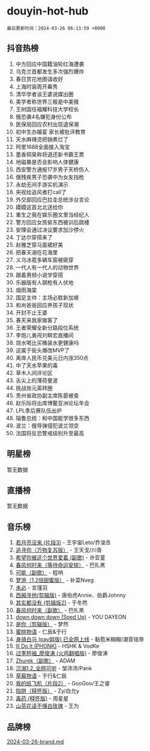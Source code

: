 # douyin-hot-hub

`最后更新时间：2024-03-26 06:13:59 +0800`

## 抖音热榜

1. 中方回应中国籍油轮红海遭袭
1. 乌克兰首都发生多次强烈爆炸
1. 春日赏花地图请收好
1. 上海时装周开幕秀
1. 清华学者谈王婆说媒出圈
1. 美学者称世界三极是中美俄
1. 王树国任福耀科技大学校长
1. 俄恐袭4名嫌犯身份公布
1. 医保局回应农村出现退保潮
1. 初中生办婚宴 家长被批评教育
1. 天水麻辣烫把锅煮烂了
1. 阿里1688全面接入淘宝
1. 墨香铜臭称将退还新书霸王票
1. 地磁暴是否会影响人体健康
1. 西安警方通报17岁男子天桥伤人
1. 俄残疾男子恐袭中为女友挡枪
1. 永劫无间手游实机演示
1. 央视给追风者打call了
1. 外交部回应巴拉圭总统涉台言论
1. 嬛嬛这首北北送给你
1. 重生之我在娱乐圈文里当经纪人
1. 警方回应女孩偷东西被训后跳楼
1. 安理会通过决议要求加沙停火
1. 丁达尔穿搭来了
1. 赵雅芝穿马面裙好美
1. 把春天溺在花海里
1. 义乌冰雹多辆车窗被砸穿
1. 一代人有一代人的动物世界
1. 跟着男频小说学穿搭
1. 乐器版有人钢枪有人伏地
1. 烟雨海棠
1. 国足主帅：主场必胜新加坡
1. 和尚爸爸回应养孩子现状
1. 开封不止王婆
1. 春天来我家做客了
1. 王者荣耀全新分路段位系统
1. 李炮儿勇闯刘畊宏直播间
1. 烧水喝比买桶装水更健康吗
1. 这属于街头爆改MVP了
1. 离岸人民币兑美元日内涨350点
1. 中了天水苹果的毒
1. 草木人间评论区
1. 舌尖上的薄荷曼波
1. 挑战张元英转圈
1. 贵州省政协副主席陈晏被查
1. 赵乐际将出席博鳌亚洲论坛年会
1. LPL季后赛队伍出炉
1. 瑙鲁总统：和中国能学很多东西
1. 波兰：俄导弹侵犯波兰领空
1. 法国将反恐警戒级别升至最高

## 明星榜

暂无数据

## 直播榜

暂无数据

## 音乐榜

1. [若月亮没来 (片段3)](https://sf5-hl-cdn-tos.douyinstatic.com/obj/tos-cn-ve-2774/okfyEUsGW1B1ovJi5JiN9IjvAT2lMwA054GoEB) - 王宇宙Leto/乔浚丞
1. [追寻你（万物复苏版）](https://sf3-cdn-tos.douyinstatic.com/obj/tos-cn-ve-2774/oYeAZJsbjIDit9APmBg8u6uDUQnHmoCf3gbo74) - 王天戈/川青
1. [希望你被这个世界爱着 (副歌)](https://sf3-cdn-tos.douyinstatic.com/obj/tos-cn-ve-2774/oUHCmWQfZlE3QQBKBeD8rCFLpJzPgCpImhsxMt) - 许亚童
1. [春风何时来（等待命运安排）](https://sf3-cdn-tos.douyinstatic.com/obj/tos-cn-ve-2774/oICBNbD3gelMfB4WgiD1KI2jQtXZE2FgHLwtsl) - 巴扎黑
1. [可能（副歌）](https://sf5-hl-cdn-tos.douyinstatic.com/obj/tos-cn-ve-2774/cde1731888894259b333569393c2fb51) - 程响
1. [梦游（1.2倍甜蜜版）](https://sf5-hl-cdn-tos.douyinstatic.com/obj/tos-cn-ve-2774/o4gyAUm8hwufoEABmwVIiQtHsFuGzAEEWtNMzo) - 补菜Nveg
1. [未必](https://sf5-hl-cdn-tos.douyinstatic.com/obj/tos-cn-ve-2774/ogntQMFnKQDZUgTCYuJgfLEtleYZZFxBQqhhFB) - 言瑾羽
1. [西厢寻他(剪辑版)](https://sf5-hl-cdn-tos.douyinstatic.com/obj/tos-cn-ve-2774/oUsAVfAQKlRNxEv5qxvIB8o5qmIWUcXbzJKJhw) - 唐伯虎Annie、伯爵Johnny
1. [其实都没有 (剪辑版2)](https://sf3-cdn-tos.douyinstatic.com/obj/tos-cn-ve-2774/oEBNQenHZtBhxYjGgUDQk0BCHTigQafgFlbQ7k) - 于冬然
1. [春风何时来（副歌）](https://sf5-hl-cdn-tos.douyinstatic.com/obj/tos-cn-ve-2774/ow7tbAiAWI2giBUrmu0hMMh3UYP3ZXdbDYiXd) - 巴扎黑
1. [down down down (Sped Up)](https://sf5-hl-cdn-tos.douyinstatic.com/obj/tos-cn-ve-2774/ow80iABiXIO9DsFwK6WeZKMaJRi3BPJAotDy8m) - YOU DAYEON
1. [是你（剪辑版）](https://sf5-hl-cdn-tos.douyinstatic.com/obj/tos-cn-ve-2774/46019dae783c4c969944217fe1cfafc4) - 梦然
1. [蜜桃物语](https://sf3-cdn-tos.douyinstatic.com/obj/tos-cn-ve-2774/oIhOSCZtIACtYU4XQkngiW9kCBfVD1Fz9IYeqL) - 仁辰&于行
1. [身骑白马 (pay姐版) 已全网上线](https://sf5-hl-cdn-tos.douyinstatic.com/obj/tos-cn-ve-2774/oQLO5ZgLsFkaDhdIIveF2zUCgfweY0gWaH4AQG) - 黏苞米糊糊/潮音铭帝
1. [lll Do lt (PHONK)](https://sf3-cdn-tos.douyinstatic.com/obj/tos-cn-ve-2774/osfNbddrZl4hIgEDk6kFftBDBJ1X8MZxH1QCOB) - HSHK & VodKe
1. [过季短袖_廖俊涛 (火鸡翻唱版)](https://sf5-hl-cdn-tos.douyinstatic.com/obj/tos-cn-ve-2774/ogQVJl0tRBKxQgZji7YClFEBrVDeHpPTWfCZbQ) - 廖俊涛
1. [Zhurek（副歌）](https://sf5-hl-cdn-tos.douyinstatic.com/obj/tos-cn-ve-2774/ooQm8FBZQDlf0btEYgVpCcSCQfrdJGBEKZYBGS) - ADAM
1. [沉溺1.2_全网可听](https://sf5-hl-cdn-tos.douyinstatic.com/obj/tos-cn-ve-2774/ok2QoiBqsWAX9McZmWiI9gAB0EzwD4Xj6yfmtH) - 邹沛沛/Pank
1. [草莓物语](https://sf5-hl-cdn-tos.douyinstatic.com/obj/tos-cn-ve-2774/okynhJ7jEAIIZBfsLgYMEI8QC3WbQNN66RKzhT) - 于行&仁辰
1. [我的纸飞机（片段2）](https://sf6-cdn-tos.douyinstatic.com/obj/tos-cn-ve-2774/oM2ZrKcg2CD5AeRB2gkeXOFB1IxAGJdZPazYHf) - GooGoo/王之睿
1. [陷阱（释怀版）](https://sf5-hl-cdn-tos.douyinstatic.com/obj/tos-cn-ve-2774/oE8C21LeZrzKLDFfQYgMzx4GAIHageG5IzayY7) - Zy/白允y
1. [毒药 (释怀版)](https://sf5-hl-cdn-tos.douyinstatic.com/obj/tos-cn-ve-2774/oYILMEAzspdZBIzy4frJNB8ZHPHWAhiwowd4Ad) - 周星星
1. [山茶花读不懂白玫瑰](https://sf3-cdn-tos.douyinstatic.com/obj/tos-cn-ve-2774/osfn8B7DktrRHEPJgPCfDbw7QDQEkwC16BxZg9) - 王为

## 品牌榜

[2024-03-26-brand.md](2024-03-26-brand.md)
